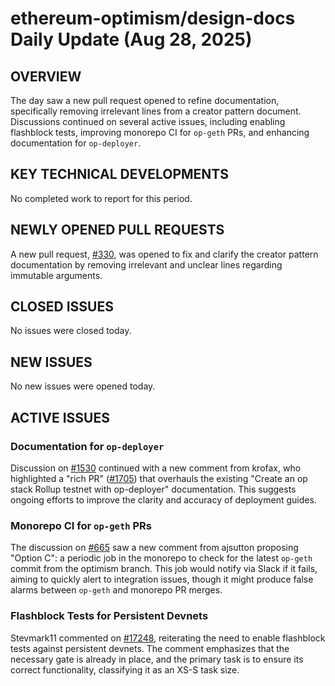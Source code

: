 # ethereum-optimism/design-docs Daily Update (Aug 28, 2025)
## OVERVIEW 
The day saw a new pull request opened to refine documentation, specifically removing irrelevant lines from a creator pattern document. Discussions continued on several active issues, including enabling flashblock tests, improving monorepo CI for `op-geth` PRs, and enhancing documentation for `op-deployer`.

## KEY TECHNICAL DEVELOPMENTS

No completed work to report for this period.

## NEWLY OPENED PULL REQUESTS
A new pull request, [#330](https://github.com/ethereum-optimism/design-docs/pull/330), was opened to fix and clarify the creator pattern documentation by removing irrelevant and unclear lines regarding immutable arguments.

## CLOSED ISSUES

No issues were closed today.

## NEW ISSUES

No new issues were opened today.

## ACTIVE ISSUES

### Documentation for `op-deployer`
Discussion on [#1530](https://github.com/ethereum-optimism/design-docs/issues/1530) continued with a new comment from krofax, who highlighted a "rich PR" ([#1705](https://github.com/ethereum-optimism/docs/pull/1705)) that overhauls the existing "Create an op stack Rollup testnet with op-deployer" documentation. This suggests ongoing efforts to improve the clarity and accuracy of deployment guides.

### Monorepo CI for `op-geth` PRs
The discussion on [#665](https://github.com/ethereum-optimism/design-docs/issues/665) saw a new comment from ajsutton proposing "Option C": a periodic job in the monorepo to check for the latest `op-geth` commit from the optimism branch. This job would notify via Slack if it fails, aiming to quickly alert to integration issues, though it might produce false alarms between `op-geth` and monorepo PR merges.

### Flashblock Tests for Persistent Devnets
Stevmark11 commented on [#17248](https://github.com/ethereum-optimism/design-docs/issues/17248), reiterating the need to enable flashblock tests against persistent devnets. The comment emphasizes that the necessary gate is already in place, and the primary task is to ensure its correct functionality, classifying it as an XS-S task size.